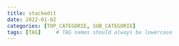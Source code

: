```yaml
---
title: stackedit
date: 2022-01-02
categories: [TOP_CATEGORIE, SUB_CATEGORIE]
tags: [TAG]     # TAG names should always be lowercase
---
```

